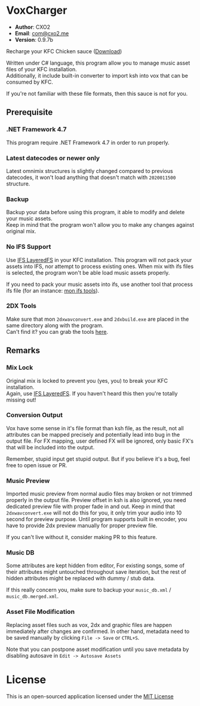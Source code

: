 # VoxCharger #

- **Author**: CXO2
- **Email**: com@cxo2.me
- **Version**: 0.9.7b

Recharge your KFC Chicken sauce ([Download](https://github.com/SirusDoma/VoxCharger/releases))   

Written under C# language, this program allow you to manage music asset files of your KFC installation.  
Additionally, it include built-in converter to import ksh into vox that can be consumed by KFC.  

If you're not familiar with these file formats, then this sauce is not for you.

## Prerequisite ##

### .NET Framework 4.7
This program require .NET Framework 4.7 in order to run properly.

### Latest datecodes or newer only
Latest omnimix structures is slightly changed compared to previous datecodes, it won't load anything that doesn't match with `2020011500` structure.  

### Backup
Backup your data before using this program, it able to modify and delete your music assets.  
Keep in mind that the program won't allow you to make any changes against original mix.

### No IFS Support
Use [IFS LayeredFS](https://github.com/mon/ifs_layeredfs) in your KFC installation. This program will not pack your assets into IFS, nor attempt to process existing ones. 
When mix with ifs files is selected, the program won't be able load music assets properly.  

If you need to pack your music assets into ifs, use another tool that process ifs file (for an instance: [mon ifs tools](https://github.com/mon/ifstools)).

### 2DX Tools
Make sure that mon `2dxwavconvert.exe` and `2dxbuild.exe` are placed in the same directory along with the program.  
Can't find it? you can grab the tools [here](https://github.com/mon/2dxTools/releases).

## Remarks ##

### Mix Lock
Original mix is locked to prevent you (yes, you) to break your KFC installation.  
Again, use [IFS LayeredFS](https://github.com/mon/ifs_layeredfs). If you haven't heard this then you're totally missing out!

### Conversion Output
Vox have some sense in it's file format than ksh file, as the result, not all attributes can be mapped precisely and potentially lead into bug in the output file. For FX mapping, user defined FX will be ignored, only basic FX's that will be included into the output.  

Remember, stupid input get stupid output. But if you believe it's a bug, feel free to open issue or PR.

### Music Preview
Imported music preview from normal audio files may broken or not trimmed properly in the output file. Preview offset in ksh is also ignored, you need dedicated preview file with proper fade in and out. Keep in mind that `2dxwavconvert.exe` will not do this for you, it only trim your audio into 10 second for preview purpose. Until program supports built in encoder, you have to provide 2dx preview manually for proper preview file.  

If you can't live without it, consider making PR to this feature.

### Music DB
Some attributes are kept hidden from editor, For existing songs, some of their attributes might untouched throughout save iteration, but the rest of hidden attributes might be replaced with dummy / stub data.  

If this really concern you, make sure to backup your `music_db.xml` / `music_db.merged.xml`.

### Asset File Modification
Replacing asset files such as vox, 2dx and graphic files are happen immediately after changes are confirmed. In other hand, metadata need to be saved manually by clicking `File -> Save` or `CTRL+S`.  

Note that you can postpone asset modification until you save metadata by disabling autosave in `Edit -> Autosave Assets`

# License #

This is an open-sourced application licensed under the [MIT License](http://github.com/SirusDoma/VoxCharger/blob/master/LICENSE)
